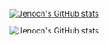 <!--
**Jenocn/Jenocn** is a ✨ _special_ ✨ repository because its `README.md` (this file) appears on your GitHub profile.

Here are some ideas to get you started:

- 🔭 I’m currently working on ...
- 🌱 I’m currently learning ...
- 👯 I’m looking to collaborate on ...
- 🤔 I’m looking for help with ...
- 💬 Ask me about ...
- 📫 How to reach me: ...
- 😄 Pronouns: ...
- ⚡ Fun fact: ...
-->

[![Jenocn's GitHub stats](https://github-readme-stats.vercel.app/api?username=Jenocn)](https://github.com/anuraghazra/github-readme-stats)

![Jenocn's GitHub stats](https://github-readme-stats.vercel.app/api?username=Jenocn&count_private=true)